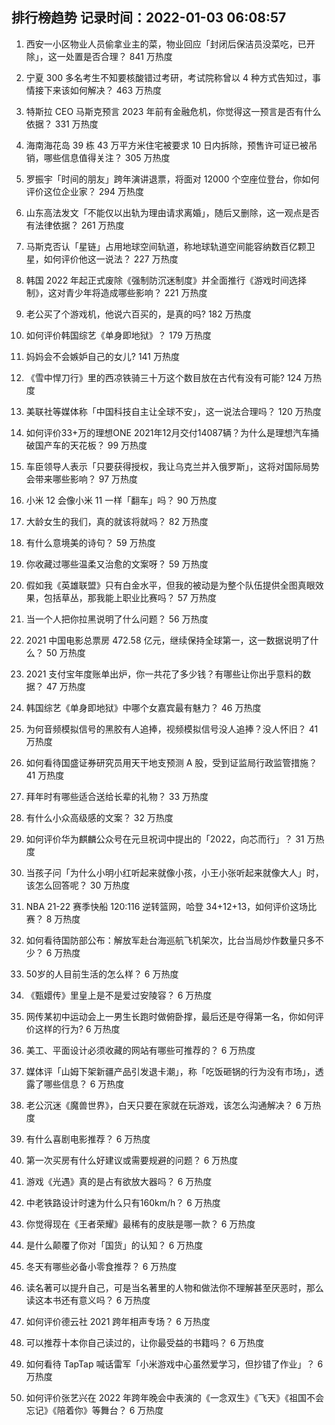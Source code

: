 
## 排行榜趋势 记录时间：2022-01-03 06:08:57
  
  1. 西安一小区物业人员偷拿业主的菜，物业回应「封闭后保洁员没菜吃，已开除」，这一处置是否合理？ 841 万热度
    
  2. 宁夏 300 多名考生不知要核酸错过考研，考试院称曾以 4 种方式告知过，事情接下来该如何解决？ 463 万热度
    
  3. 特斯拉 CEO 马斯克预言 2023 年前有金融危机，你觉得这一预言是否有什么依据？ 331 万热度
    
  4. 海南海花岛 39 栋 43 万平方米住宅被要求 10 日内拆除，预售许可证已被吊销，哪些信息值得关注？ 305 万热度
    
  5. 罗振宇「时间的朋友」跨年演讲退票，将面对 12000 个空座位登台，你如何评价这位企业家？ 294 万热度
    
  6. 山东高法发文「不能仅以出轨为理由请求离婚」，随后又删除，这一观点是否有法律依据？ 261 万热度
    
  7. 马斯克否认「星链」占用地球空间轨道，称地球轨道空间能容纳数百亿颗卫星，如何评价他这一说法？ 227 万热度
    
  8. 韩国 2022 年起正式废除《强制防沉迷制度》并全面推行《游戏时间选择制》，这对青少年将造成哪些影响？ 221 万热度
    
  9. 老公买了个游戏机，他说六百买的，是真的吗? 182 万热度
    
  10. 如何评价韩国综艺《单身即地狱》？ 179 万热度
    
  11. 妈妈会不会嫉妒自己的女儿? 141 万热度
    
  12. 《雪中悍刀行》里的西凉铁骑三十万这个数目放在古代有没有可能? 124 万热度
    
  13. 美联社等媒体称「中国科技自主让全球不安」，这一说法合理吗？ 120 万热度
    
  14. 如何评价33+万的理想ONE 2021年12月交付14087辆？为什么是理想汽车捅破国产车的天花板？ 99 万热度
    
  15. 车臣领导人表示「只要获得授权，我让乌克兰并入俄罗斯」，这将对国际局势会带来哪些影响？ 97 万热度
    
  16. 小米 12 会像小米 11 一样「翻车」吗？ 90 万热度
    
  17. 大龄女生的我们，真的就该将就吗？ 82 万热度
    
  18. 有什么意境美的诗句？ 59 万热度
    
  19. 你收藏过哪些温柔又治愈的文案呀？ 59 万热度
    
  20. 假如我《英雄联盟》只有白金水平，但我的被动是为整个队伍提供全图真眼效果，包括草丛，那我能上职业比赛吗？ 57 万热度
    
  21. 当一个人把你拉黑说明了什么问题？ 56 万热度
    
  22. 2021 中国电影总票房 472.58 亿元，继续保持全球第一，这一数据说明了什么？ 50 万热度
    
  23. 2021 支付宝年度账单出炉，你一共花了多少钱？有哪些让你出乎意料的数据？ 47 万热度
    
  24. 韩国综艺《单身即地狱》中哪个女嘉宾最有魅力？ 46 万热度
    
  25. 为何音频模拟信号的黑胶有人追捧，视频模拟信号没人追捧？没人怀旧？ 41 万热度
    
  26. 如何看待国盛证券研究员用天干地支预测 A 股，受到证监局行政监管措施？ 41 万热度
    
  27. 拜年时有哪些适合送给长辈的礼物？ 33 万热度
    
  28. 有什么小众高级感的文案？ 32 万热度
    
  29. 如何评价华为麒麟公众号在元旦祝词中提出的「2022，向芯而行」？ 31 万热度
    
  30. 当孩子问「为什么小明小红听起来就像小孩，小王小张听起来就像大人」时，该怎么回答呢？ 30 万热度
    
  31. NBA 21-22 赛季快船 120:116 逆转篮网，哈登 34+12+13，如何评价这场比赛？ 8 万热度
    
  32. 如何看待国防部公布：解放军赴台海巡航飞机架次，比台当局炒作数量只多不少？ 6 万热度
    
  33. 50岁的人目前生活的怎么样？ 6 万热度
    
  34. 《甄嬛传》里皇上是不是爱过安陵容？ 6 万热度
    
  35. 网传某初中运动会上一男生长跑时做俯卧撑，最后还是夺得第一名，你如何评价这样的行为? 6 万热度
    
  36. 美工、平面设计必须收藏的网站有哪些可推荐的？ 6 万热度
    
  37. 媒体评「山姆下架新疆产品引发退卡潮」，称「吃饭砸锅的行为没有市场」，透露了哪些信息？ 6 万热度
    
  38. 老公沉迷《魔兽世界》，白天只要在家就在玩游戏，该怎么沟通解决？ 6 万热度
    
  39. 有什么喜剧电影推荐？ 6 万热度
    
  40. 第一次买房有什么好建议或需要规避的问题？ 6 万热度
    
  41. 游戏《光遇》真的是占有欲放大器吗？ 6 万热度
    
  42. 中老铁路设计时速为什么只有160km/h？ 6 万热度
    
  43. 你觉得现在《王者荣耀》最稀有的皮肤是哪一款？ 6 万热度
    
  44. 是什么颠覆了你对「国货」的认知？ 6 万热度
    
  45. 冬天有哪些必备小零食推荐？ 6 万热度
    
  46. 读名著可以提升自己，可是当名著里的人物和做法你不理解甚至厌恶时，那么读这本书还有意义吗？ 6 万热度
    
  47. 如何评价德云社 2021 跨年相声专场？ 6 万热度
    
  48. 可以推荐十本你自己读过的，让你最受益的书籍吗？ 6 万热度
    
  49. 如何看待 TapTap 喊话雷军「小米游戏中心虽然爱学习，但抄错了作业」？ 6 万热度
    
  50. 如何评价张艺兴在 2022 年跨年晚会中表演的《一念双生》《飞天》《祖国不会忘记》《陪着你》等舞台？ 6 万热度
    
